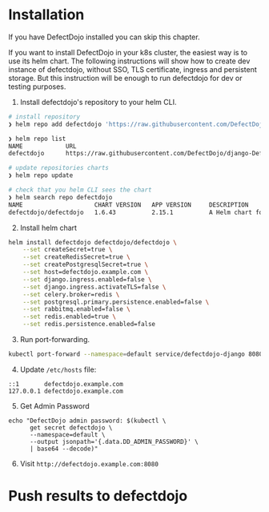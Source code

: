 
# Installation

If you have DefectDojo installed you can skip this chapter.  

If you want to install DefectDojo in your k8s cluster, the easiest way is to use its helm chart. The following instructions will show how to create dev instance of defectdojo, without SSO, TLS certificate, ingress and persistent storage. But this instruction will be enough to run defectdojo for dev or testing purposes.
1. Install defectdojo's repository to your helm CLI.
```bash
# install repository
❯ helm repo add defectdojo 'https://raw.githubusercontent.com/DefectDojo/django-DefectDojo/helm-charts'

❯ helm repo list
NAME            URL                                                                       
defectdojo      https://raw.githubusercontent.com/DefectDojo/django-DefectDojo/helm-charts

# update repositories charts
❯ helm repo update

# check that you helm CLI sees the chart
❯ helm search repo defectdojo
NAME                    CHART VERSION   APP VERSION     DESCRIPTION                                      
defectdojo/defectdojo   1.6.43          2.15.1          A Helm chart for Kubernetes to install DefectDojo
```
2. Install helm chart
```bash
helm install defectdojo defectdojo/defectdojo \
    --set createSecret=true \
    --set createRedisSecret=true \
    --set createPostgresqlSecret=true \
    --set host=defectdojo.example.com \
    --set django.ingress.enabled=false \
    --set django.ingress.activateTLS=false \
    --set celery.broker=redis \
    --set postgresql.primary.persistence.enabled=false \
    --set rabbitmq.enabled=false \
    --set redis.enabled=true \
    --set redis.persistence.enabled=false
```
3. Run port-forwarding.
```bash
kubectl port-forward --namespace=default service/defectdojo-django 8080:80
```
4. Update `/etc/hosts` file:
```
::1       defectdojo.example.com
127.0.0.1 defectdojo.example.com
```
5. Get Admin Password
```
echo "DefectDojo admin password: $(kubectl \
      get secret defectdojo \
      --namespace=default \
      --output jsonpath='{.data.DD_ADMIN_PASSWORD}' \
      | base64 --decode)"
```
6. Visit `http://defectdojo.example.com:8080`


# Push results to defectdojo